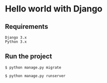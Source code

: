 # Hello world with Django

## Requirements
```
Django 3.x
Python 3.x
```
## Run the project
```
$ python manage.py migrate

$ python manage.py runserver
```
